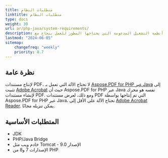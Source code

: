 ```yaml
---
title: متطلبات النظام
linktitle: متطلبات النظام
type: docs
weight: 30
url: ar/php-java/system-requirements/
description: تسرد هذه القسم أنظمة التشغيل المدعومة التي يحتاجها المطور للعمل بنجاح مع Aspose.PDF for PHP عبر Java.
lastmod: "2024-06-05"
sitemap:
    changefreq: "weekly"
    priority: 0.7
---
```


## نظرة عامة

لإنتاج مستندات PDF، لا تحتاج الآلة التي تعمل بـ [Aspose.PDF for PHP عبر Java](https://products.aspose.com/pdf/php-java/) إلى تثبيت [Adobe Acrobat](https://www.adobe.com/acrobat/acrobat-pro.html) حيث أن Aspose.PDF for PHP عبر Java نفسه هو محرك لإنشاء مستندات PDF. ومع ذلك، لعرض مستندات PDF التي تم إنتاجها بواسطة Aspose.PDF for PHP عبر Java، تحتاج الآلة على الأقل إلى [Adobe Acrobat Reader](https://www.adobe.com/acrobat/pdf-reader.html). يمكن تنزيله مجانًا.

## المتطلبات الأساسية

- JDK
- PHP/Java Bridge
- خادم ويب مثل Tomcat - الإصدار 9.0
- الإصدارات 7 و8 من PHP